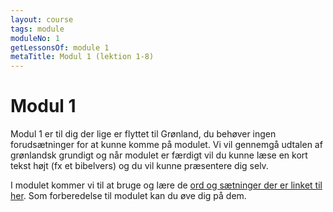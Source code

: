 ```yaml
---
layout: course
tags: module
moduleNo: 1
getLessonsOf: module 1
metaTitle: Modul 1 (lektion 1-8)
---
```

# Modul 1

Modul 1 er til dig der lige er flyttet til Grønland, du behøver ingen forudsætninger for at kunne komme på modulet. Vi vil gennemgå udtalen af grønlandsk grundigt og når modulet er færdigt vil du kunne læse en kort tekst højt (fx et bibelvers) og du vil kunne præsentere dig selv.

I modulet kommer vi til at bruge og lære de [ord og sætninger der er linket til her]({{'/kursus/modul-1/parloer'|url}}). Som forberedelse til modulet kan du øve dig på dem.
